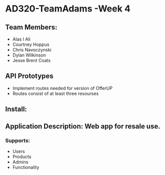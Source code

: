 
# AD320-TeamAdams -Week 4


## Team Members:
* Alas I Ali
* Courtney Hoppus
* Chris Navoczynski
* Dylan Wilkinson
* Jesse Brent Coats


## API Prototypes
* Implement routes needed for version of OfferUP
* Routes consist of at least three resourses

## Install:

## Application Description: Web app for resale use.
### Supports:
* Users
* Products
* Admins
* Functionality
